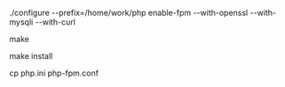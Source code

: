 ./configure --prefix=/home/work/php enable-fpm --with-openssl --with-mysqli --with-curl

make

make install

cp php.ini php-fpm.conf

